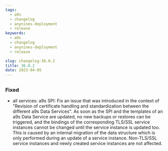 ```yaml
---
tags:
  - a9s
  - changelog
  - anynines-deployment
  - release
keywords:
  - a9s
  - changelog
  - anynines-deployment
  - release

slug: changelog-36.0.2
title: 36.0.2
date: 2023-04-05
---
```


## 

### Fixed

- all services: a9s SPI: Fix an issue that was introduced in the context of "Revision of certificate handling and
  standardization between the different a9s Data Services".
  As soon as the SPI and the templates of an a9s Data Service are updated, no new backups or restores can be triggered,
  and the bindings of the corresponding TLS/SSL service instances cannot be changed until the service instance is
  updated too. This is caused by an internal migration of the data structure which is only performed during an update of
  a service instance. Non-TLS/SSL service instances and newly created service instances are not affected.


